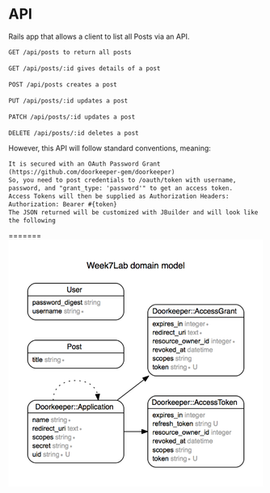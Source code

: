 API
=====
Rails app that allows a client to list all Posts via an API.

    GET /api/posts to return all posts

    GET /api/posts/:id gives details of a post

    POST /api/posts creates a post

    PUT /api/posts/:id updates a post

    PATCH /api/posts/:id updates a post

    DELETE /api/posts/:id deletes a post

However, this API will follow standard conventions, meaning:

    It is secured with an OAuth Password Grant (https://github.com/doorkeeper-gem/doorkeeper)
    So, you need to post credentials to /oauth/token with username, password, and "grant_type: 'password'" to get an access token.
    Access Tokens will then be supplied as Authorization Headers: Authorization: Bearer #{token}
    The JSON returned will be customized with JBuilder and will look like the following

=======
![img](erd.png)
